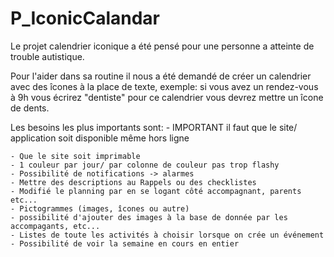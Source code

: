 # P_IconicCalandar
Le projet calendrier iconique a été pensé pour une personne a atteinte de trouble autistique.

Pour l'aider dans sa routine il nous a été demandé de créer un calendrier avec des îcones à la place de texte, exemple: si vous avez un rendez-vous 
à 9h vous écrirez "dentiste" pour ce calendrier vous devrez mettre un îcone de dents.

Les besoins les plus importants sont:
	- IMPORTANT il faut que le site/ application soit disponible même hors ligne 

	- Que le site soit imprimable
	- 1 couleur par jour/ par colonne de couleur pas trop flashy
	- Possibilité de notifications -> alarmes
	- Mettre des descriptions au Rappels ou des checklistes
	- Modifié le planning par en se logant côté accompagnant, parents etc...
	- Pictogrammes (images, îcones ou autre)
	- possibilité d'ajouter des images à la base de donnée par les accompagants, etc...
	- Listes de toute les activités à choisir lorsque on crée un événement
	- Possibilité de voir la semaine en cours en entier

